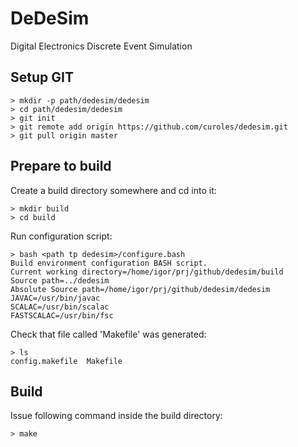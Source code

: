 # DeDeSim
Digital Electronics Discrete Event Simulation

## Setup GIT

```
> mkdir -p path/dedesim/dedesim
> cd path/dedesim/dedesim
> git init
> git remote add origin https://github.com/curoles/dedesim.git
> git pull origin master
```

## Prepare to build

Create a build directory somewhere and cd into it:
```
> mkdir build
> cd build
```

Run configuration script:
```
> bash <path tp dedesim>/configure.bash 
Build environment configuration BASH script.
Current working directory=/home/igor/prj/github/dedesim/build
Source path=../dedesim
Absolute Source path=/home/igor/prj/github/dedesim/dedesim
JAVAC=/usr/bin/javac
SCALAC=/usr/bin/scalac
FASTSCALAC=/usr/bin/fsc
```

Check that file called 'Makefile' was generated:
```
> ls
config.makefile  Makefile
```

## Build

Issue following command inside the build directory:
```
> make
```


